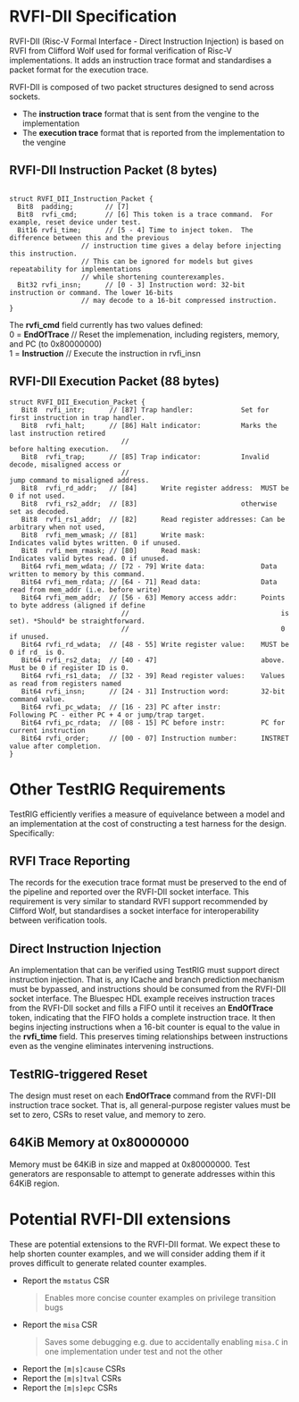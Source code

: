 # RVFI-DII Specification

RVFI-DII (Risc-V Formal Interface - Direct Instruction Injection) is based on RVFI from
Clifford Wolf used for formal verification of Risc-V implementations. It adds an instruction
trace format and standardises a packet format for the execution trace.

RVFI-DII is composed of two packet structures designed to send across sockets.
 * The **instruction trace** format that is sent from the vengine to the implementation
 * The **execution trace** format that is reported from the implementation to the vengine

## RVFI-DII Instruction Packet (8 bytes)
 ~~~

struct RVFI_DII_Instruction_Packet {
   Bit8  padding;        // [7]
   Bit8  rvfi_cmd;       // [6] This token is a trace command.  For example, reset device under test.
   Bit16 rvfi_time;      // [5 - 4] Time to inject token.  The difference between this and the previous
                   // instruction time gives a delay before injecting this instruction.
                   // This can be ignored for models but gives repeatability for implementations
                   // while shortening counterexamples.
   Bit32 rvfi_insn;      // [0 - 3] Instruction word: 32-bit instruction or command. The lower 16-bits
                   // may decode to a 16-bit compressed instruction.
}
~~~

The **rvfi_cmd** field currently has two values defined:  
0 = **EndOfTrace** // Reset the implemenation, including registers, memory, and PC (to 0x80000000)  
1 = **Instruction** // Execute the instruction in rvfi_insn  

## RVFI-DII Execution Packet (88 bytes)
~~~
struct RVFI_DII_Execution_Packet {
   Bit8  rvfi_intr;      // [87] Trap handler:            Set for first instruction in trap handler.
   Bit8  rvfi_halt;      // [86] Halt indicator:          Marks the last instruction retired 
                            //                                      before halting execution.
   Bit8  rvfi_trap;      // [85] Trap indicator:          Invalid decode, misaligned access or
                            //                                      jump command to misaligned address.
   Bit8  rvfi_rd_addr;   // [84]      Write register address:  MUST be 0 if not used.
   Bit8  rvfi_rs2_addr;  // [83]                          otherwise set as decoded.
   Bit8  rvfi_rs1_addr;  // [82]      Read register addresses: Can be arbitrary when not used,
   Bit8  rvfi_mem_wmask; // [81]      Write mask:              Indicates valid bytes written. 0 if unused.
   Bit8  rvfi_mem_rmask; // [80]      Read mask:               Indicates valid bytes read. 0 if unused.
   Bit64 rvfi_mem_wdata; // [72 - 79] Write data:              Data written to memory by this command.
   Bit64 rvfi_mem_rdata; // [64 - 71] Read data:               Data read from mem_addr (i.e. before write)
   Bit64 rvfi_mem_addr;  // [56 - 63] Memory access addr:      Points to byte address (aligned if define
                            //                                      is set). *Should* be straightforward.
                            //                                      0 if unused.
   Bit64 rvfi_rd_wdata;  // [48 - 55] Write register value:    MUST be 0 if rd_ is 0.
   Bit64 rvfi_rs2_data;  // [40 - 47]                          above. Must be 0 if register ID is 0.
   Bit64 rvfi_rs1_data;  // [32 - 39] Read register values:    Values as read from registers named
   Bit64 rvfi_insn;      // [24 - 31] Instruction word:        32-bit command value.
   Bit64 rvfi_pc_wdata;  // [16 - 23] PC after instr:          Following PC - either PC + 4 or jump/trap target.
   Bit64 rvfi_pc_rdata;  // [08 - 15] PC before instr:         PC for current instruction
   Bit64 rvfi_order;     // [00 - 07] Instruction number:      INSTRET value after completion.
}
~~~

# Other TestRIG Requirements

TestRIG efficiently verifies a measure of equivelance between a model and an implementation at the cost of constructing
a test harness for the design.
Specifically:

## RVFI Trace Reporting
The records for the execution trace format must be preserved to the end of the pipeline and reported over the RVFI-DII
socket interface.
This requirement is very similar to standard RVFI support recommended by Clifford Wolf, but standardises a socket interface
for interoperability between verification tools.

## Direct Instruction Injection
An implementation that can be verified using TestRIG must support direct instruction injection.
That is, any ICache and branch prediction mechanism must be bypassed, and instructions should be consumed
from the RVFI-DII socket interface.
The Bluespec HDL example receives instruction traces from the RVFI-DII socket and fills a FIFO until it receives
an **EndOfTrace** token, indicating that the FIFO holds a complete instruction trace.
It then begins injecting instructions when a 16-bit counter is equal to the value in the **rvfi_time** field.
This preserves timing relationships between instructions even as the vengine eliminates intervening instructions.

## TestRIG-triggered Reset
The design must reset on each **EndOfTrace** command from the RVFI-DII instruction trace socket.
That is, all general-purpose register values must be set to zero, CSRs to reset value, and memory to zero.

## 64KiB Memory at 0x80000000
Memory must be 64KiB in size and mapped at 0x80000000.
Test generators are responsable to attempt to generate addresses within this 64KiB region.

# Potential RVFI-DII extensions

These are potential extensions to the RVFI-DII format. We expect these to help shorten counter examples, and we will consider adding them if it proves difficult to generate related counter examples.

- Report the `mstatus` CSR
  > Enables more concise counter examples on privilege transition bugs
- Report the `misa` CSR
  > Saves some debugging e.g. due to accidentally enabling `misa.C` in one implementation under test and not the other
- Report the `[m|s]cause` CSRs
- Report the `[m|s]tval` CSRs
- Report the `[m|s]epc` CSRs
